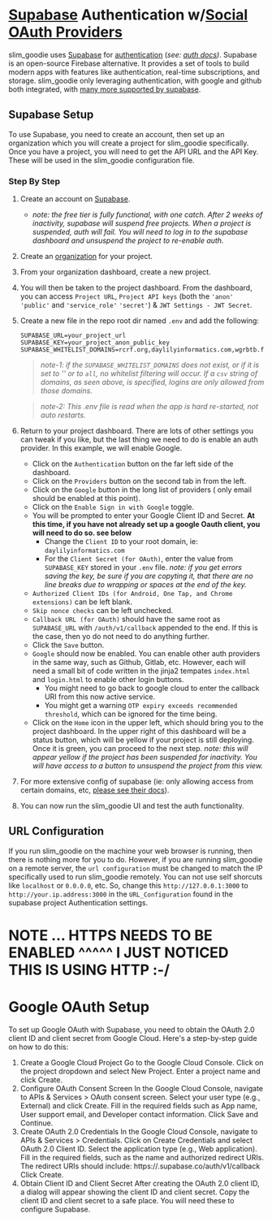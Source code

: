 # [Supabase](https://supabase.com/) Authentication w/[Social OAuth Providers](https://supabase.com/docs/guides/auth/social-login#:~:text=Set%20up%20a%20social%20provider%20with%20Supabase%20Auth%23)
slim_goodie uses [Supabase](https://supabase.com/) for [authentication](https://supabase.com/auth) (_see: [auth docs](https://supabase.com/docs/guides/auth))_. Supabase is an open-source Firebase alternative. It provides a set of tools to build modern apps with features like authentication, real-time subscriptions, and storage. slim_goodie only leveraging authentication, with google and github both integrated, with [many more supported by supabase](https://supabase.com/docs/guides/auth/social-login#:~:text=Set%20up%20a%20social%20provider%20with%20Supabase%20Auth%23).


## Supabase Setup
To use Supabase, you need to create an account, then set up an organization which you will create a project for slim_goodie specifically. Once you have a project, you will need to get the API URL and the API Key. These will be used in the slim_goodie configuration file.

### Step By Step
1. Create an account on [Supabase](https://supabase.com/).
   - _note: the free tier is fully functional, with one catch. After 2 weeks of inactivity, supabase will suspend free projects. When a project is suspended, auth will fail. You will need to log in to the supabase dashboard and unsuspend the project to re-enable auth._
2. Create an [organization](https://supabase.com/dashboard/new) for your project.
3. From your organization dashboard, create a new project.
4. You will then be taken to the project dashboard. From the dashboard, you can access `Project URL`, `Project API keys` (both the `'anon' 'public'` and `'service_role'` `'secret'`) & `JWT Settings - JWT Secret`.
5. Create a new file in the repo root dir named `.env` and add the following:
    ```
    SUPABASE_URL=your_project_url
    SUPABASE_KEY=your_project_anon_public_key
    SUPABASE_WHITELIST_DOMAINS=rcrf.org,daylilyinformatics.com,wgrbtb.farm
    ```

    > _note-1: if the `SUPABASE_WHITELIST_DOMAINS` does not exist, or if it is set to '' or to `all`, no whitelist filtering will occur. If a `csv` string of domains, as seen above, is specified, logins are only allowed from those domains._
    
    > _note-2: This .env file is read when the app is hard re-started, not auto restarts._


6. Return to your project dashboard. There are lots of other settings you can tweak if you like, but the last thing we need to do is enable an auth provider.  In this example, we will enable Google.
   - Click on the `Authentication` button on the far left side of the dashboard.
   - Click on the `Providers` button on the second tab in from the left.
   - Click on the `Google` button in the long list of providers ( only email should be enabled at this point).
   - Click on the `Enable Sign in with Google` toggle.
   - You will be prompted to enter your Google Client ID and Secret. **At this time, if you have not already set up a google Oauth client, you will need to do so. see below**
     - Change the `Client ID` to your root domain, ie: `daylilyinformatics.com`
     - For the `Client Secret (for OAuth)`, enter the value from `SUPABASE_KEY` stored in your `.env` file. _note: if you get errors saving the key, be sure if you are copyting it, that there are no line breaks due to wrapping or spaces at the end of the key._
   - `Authorized Client IDs (for Android, One Tap, and Chrome extensions)` can be left blank.
   - `Skip nonce checks` can be left unchecked.
   - `Callback URL (for OAuth)` should have the same root as `SUPABASE_URL` with `/auth/v1/callback` appended to the end. If this is the case, then yo do not need to do anything further.
   - Click the `Save` button.
   - `Google` should now be enabled. You can enable other auth providers in the same way, such as Github, Gitlab, etc. However, each will need a small bit of code written in the jinja2 tempates `index.html` and `login.html` to enable other login buttons.
     - You might need to go back to google cloud to enter the callback URI from this now active service.
     - You might get a warning `OTP expiry exceeds recommended threshold`, which can be ignored for the time being.
   - Click on the `Home` icon in the upper left, which should bring you to the project dashboard. In the upper right of this dashboard will be a status button, which will be yellow if your project is still deploying. Once it is green, you can proceed to the next step. _note: this will appear yellow if the project has been suspended for inactivity.  You will have access to a button to unsuspend the project from this view._
7. For more extensive config of supabase (ie: only allowing access from certain domains, etc, [please see their docs](https://supabase.com/docs)).
8. You can now run the slim_goodie UI and test the auth functionality.

## URL Configuration
If you run slim_goodie on the machine your web browser is running, then there is nothing more for you to do. However, if you are running slim_goodie on a remote server, the `url configuration` must be changed to match the IP specifically used to run slim_goodie remotely. You can not use self shorcuts like `localhost` or `0.0.0.0`, etc.
So, change this `http://127.0.0.1:3000` to `http://your.ip.address:3000` in the `URL_Configuration` found in the supabase project Authentication settings.

# NOTE ... HTTPS NEEDS TO BE ENABLED ^^^^^ I JUST NOTICED THIS IS USING HTTP :-/

# Google OAuth Setup

To set up Google OAuth with Supabase, you need to obtain the OAuth 2.0 client ID and client secret from Google Cloud. Here's a step-by-step guide on how to do this:

1.  Create a Google Cloud Project
      Go to the Google Cloud Console.
      Click on the project dropdown and select New Project.
      Enter a project name and click Create.
2.  Configure OAuth Consent Screen
      In the Google Cloud Console, navigate to APIs & Services > OAuth consent screen.
      Select your user type (e.g., External) and click Create.
      Fill in the required fields such as App name, User support email, and Developer contact information.
      Click Save and Continue.
3.  Create OAuth 2.0 Credentials
      In the Google Cloud Console, navigate to APIs & Services > Credentials.
      Click on Create Credentials and select OAuth 2.0 Client ID.
      Select the application type (e.g., Web application).
      Fill in the required fields, such as the name and authorized redirect URIs. The redirect URIs should include:
      https://<your-supabase-project-id>.supabase.co/auth/v1/callback
      Click Create.
4.  Obtain Client ID and Client Secret
      After creating the OAuth 2.0 client ID, a dialog will appear showing the client ID and client secret.
      Copy the client ID and client secret to a safe place. You will need these to configure Supabase.
